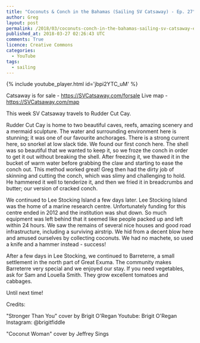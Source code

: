 ```yaml
---
title: "Coconuts & Conch in the Bahamas (Sailing SV Catsaway) - Ep. 27"
author: Greg
layout: post
permalink: /2018/03/coconuts-conch-in-the-bahamas-sailing-sv-catsaway-ep-27
published_at: 2018-03-27 02:26:43 UTC
comments: True
licence: Creative Commons
categories:
  - YouTube
tags:
  - sailing
---
```


{% include youtube_player.html id='jbpi2YTC_uM' %}

Catsaway is for sale - https://SVCatsaway.com/forsale
Live map - https://SVCatsaway.com/map

This week SV Catsaway travels to Rudder Cut Cay.

Rudder Cut Cay is home to two beautiful caves, reefs, amazing scenery and a mermaid sculpture.  The water and surrounding environment here is stunning; it was one of our favourite anchorages.  There is a strong current here, so snorkel at low slack tide.  We found our first conch here.  The shell was so beautiful that we wanted to keep it, so we froze the conch in order to get it out without breaking the shell.  After freezing it, we thawed it in the bucket of warm water before grabbing the claw and starting to ease the conch out.  This method worked great!  Greg then had the dirty job of skinning and cutting the conch, which was slimy and challenging to hold.  He hammered it well to tenderize it, and then we fried it in breadcrumbs and butter; our version of cracked conch.

We continued to Lee Stocking Island a few days later.  Lee Stocking Island was the home of a marine research centre.  Unfortunately funding for this centre ended in 2012 and the institution was shut down.  So much equipment was left behind that it seemed like people packed up and left within 24 hours.  We saw the remains of several nice houses and good road infrastructure, including a surviving airstrip.  We hid from a decent blow here and amused ourselves by collecting coconuts.  We had no machete, so used a knife and a hammer instead - success!

After a few days in Lee Stocking, we continued to Barreterre, a small settlement in the north part of Great Exuma.  The community makes Barreterre very special and we enjoyed our stay.  If you need vegetables, ask for Sam and Louella Smith.  They grow excellent tomatoes and cabbages.

Until next time!

Credits:

"Stronger Than You" cover by Brigit O'Regan
Youtube: Brigit O'Regan
Instagram: @brigitfiddle

"Coconut Woman" cover by Jeffrey Sings

